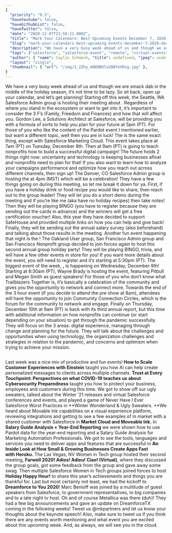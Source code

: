 ```yaml
---
{
  "priority": "0.5",
  "haveYoutube": false,
  "haveGithubGist": false,
  "haveTwitter": false,
  "date": "2020-12-07T21:58:21.000Z",
  "title": "Mark Your Calendars: Best Upcoming Events December 7, 2020 — December 11, 2020",
  "Slug": "mark-your-calendars-best-upcoming-events-december-7-2020-december-11-2020",
  "description": "We have a very busy week ahead of us and though we are smack dab in the middle of the holiday season, it’s not time to be lazy. So sit back, open up your calendar, and let’s get planning!.",
  "tags": ["salesforce", "salesforce-event", "remote", "virtual-events", "wfh"],
  "author": { "name": Caylin Schmenk, "title": undefined, "jpeg": undefined },
  "layout": "single",
  "thumbnail": { "url": "/img/1_2Zhy_AN89BUluVDBYeVRzg.jpg" },
}
---
```


We have a very busy week ahead of us and though we are smack dab in the middle of the holiday season, it’s not time to be lazy. So sit back, open up your calendar, and let’s get planning!
Starting off this week, the Seattle, WA Salesforce Admin group is hosting their meeting about [](https://trailblazercommunitygroups.com/events/details/salesforce-salesforce-admin-group-seattle-united-states-presents-december-7th-seattle-group-meeting/). Regardless of where you stand in the ecosystem or want to get into it, it’s important to consider the 3 F’s (Family, Freedom and Finances) and how that will affect you. Gordon Lee, a Solutions Architect at Salesforce, will be providing you with a formula of sorts to help you plan for your future at 5pm (PT).
For those of you who like the content of the Pardot event I mentioned earlier, but want a different topic, well then you are in luck! The [](https://register.gotowebinar.com/rt/44974834794543887?source=Calendar) is the same exact thing, except with Salesforce Marketing Cloud. This event takes place at 7am (PT) on Tuesday, December 8th.
Then at 9am (PT) [](https://www.salesforce.com/form/sfdo/ngo/optimizing-campaign-performance/) is going to teach nonprofits how to build a successful digital campaign! The future holds 2 things right now: uncertainty and technology is keeping businesses afloat and nonprofits need to plan for that! If you also want to learn how to analyze your campaigns performance and optimize how you reach out across different channels, then sign up!
The Denver, CO Salesforce Admin group is hosting the [](https://trailblazercommunitygroups.com/events/details/salesforce-salesforce-admin-group-denver-united-states-presents-denver-admins-holiday-meeting/) at 4pm (MST) which will be a celebration! They have a few things going on during this meeting, so let me break it down for ya. First, if you have a holiday drink or food recipe you would like to share, then reach out to the group leader! They will let you do a short demo during the meeting and if you’re like me (aka have no holiday recipes) then take notes! Then they will be playing BINGO (you have to register because they are sending out the cards in advance) and the winners will get a free certification voucher! Also, this year they have decided to support SafeHouse and provided multiple links on how you can help and give back! Finally, they will be sending out the annual salary survey (also beforehand) and talking about those results in the meeting.
Another fun event happening that night is the [](https://trailblazercommunitygroups.com/events/details/salesforce-salesforce-user-group-oakland-united-states-presents-2020-joint-holidayarty/)! The Oakland User group, San Francisco Admin group and San Francisco Nonprofit group decided to join forces again to host this second annual group holiday party! They will be playing BINGO, trivia, and will have a few other events in store for you! If you want more details about the event, you will need to register and it’s starting at 5:30pm (PT).
The biggest event of the week, [](https://www.salesforce.org/events/trailblazers-together/)**,** is happening on Wednesday, December 9th! Starting at 8:30am (PT), Wayne Brady is hosting the event, featuring Pitbull and Megan Smith as guest speakers! For those of you who don’t know what Trailblazers Together is, it’s basically a celebration of the community and gives you the opportunity to network and connect more. Towards the end of the 3 hour event (if you decide to attend the pre show at 8am), attendees will have the opportunity to join Community Connection Circles, which is the forum for the community to network and engage.
Finally on Thursday, December 10th at 9am (PT) [](https://www.salesforce.com/form/sfdo/ngo/top-trends-impacting-nonprofits-now/) is back with its third annual report, but this time with additional information on how nonprofits can continue (or start depending on your situation) to get through the pandemic successfully. They will focus on the 3 areas: digital experience, managing through change and planning for the future. They will talk about the challenges and opportunities when using technology, the organization challenges and strategies in relation to the pandemic, and concerns and optimism when trying to achieve your mission.

##

Last week was a nice mix of productive and fun events! **How to Scale Customer Experiences with Einstein** taught you how AI can help create personalized messages to clients across multiple channels. **Trust at Every Touchpoint: Perspectives on what COVID-19 teaches us about Cybersecurity Preparedness** taught you how to protect your business, employees and customers during this time. We got to show off our ugly sweaters, talked about the Winter ’21 releases and virtual Salesforce conferences and events, and played a game of Never Have I Ever Salesforce Worst Practices in **Winter Wonderland &amp; Ugly Sweaters. **We heard about Movable Ink capabilities on a visual experience platform, reviewing integrations and getting to see a few examples of in market with a shared customer with Salesforce in **Market Cloud and Moveable Ink.**
In **Salary Guide Analysis + Year-End Reporting** we were shown how to use Pardot data for the year-end reporting and a Salary Guide Analysis for Marketing Automation Professionals. We got to see the tools, languages and services you need to deliver apps and features that are successful in **An Inside Look at How Small &amp; Growing Businesses Create Apps Fast with Heroku.**
The Las Vegas, NV Women in Tech group hosted their second meeting, **Farwell 2020! Adios! Adieu! Ciao! (Virtual)**, where they discussed the group goals, got some feedback from the group and gave away some swag. Then multiple Salesforce Women in Tech groups joined forces to host **Holiday Happy Hour!** to share this year’s achievements and things you are thankful for.
Last but most certainly not least, we had the kickoff to **Dreamforce to You 2020**! Marc Benioff was joined by a multitude of guest speakers from Salesforce, to government representatives, to big companies and to a late night tv host. Oh and of course Metallica was there (duh)! They had a few big announcements and gave an update on DreamforceTX coming in the following weeks! Tweet us @mkpartners and let us know your thoughts about the keynote speech!
Also, make sure to tweet us if you think there are any events worth mentioning and what event you are excited about this upcoming week. And, as always, we will see you in the cloud.
